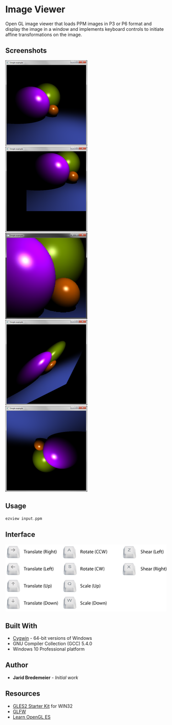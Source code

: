 # Image Viewer
Open GL image viewer that loads PPM images in P3 or P6 format and display the image in a window and implements keyboard controls to initiate affine transformations on the image.
 
## Screenshots
<img src="https://github.com/jbredeme/Image-Viewer/blob/master/examples/png/original.png" width="256"> 
<img src="https://github.com/jbredeme/Image-Viewer/blob/master/examples/png/translate.png" width="256"> 
<img src="https://github.com/jbredeme/Image-Viewer/blob/master/examples/png/scale.png" width="256"><br />
<img src="https://github.com/jbredeme/Image-Viewer/blob/master/examples/png/shear.png" width="256">
<img src="https://github.com/jbredeme/Image-Viewer/blob/master/examples/png/rotate.png" width="256">

## Usage
```c
ezview input.ppm
```
## Interface
<img src="https://github.com/jbredeme/Image-Viewer/blob/master/examples/png/controls.png" width="512">

## Built With
* [Cygwin] - 64-bit versions of Windows
* GNU Compiler Collection (GCC) 5.4.0
* Windows 10 Professional platform

## Author
* **Jarid Bredemeier** - *Initial work*

## Resources
* [GLES2 Starter Kit] for WIN32
* [GLFW]
* [Learn OpenGL ES]

[GLES2 Starter Kit]: https://bitbucket.org/jdpalmer/gles2-starter-kit
[GLFW]: http://www.glfw.org/docs/latest/group__keys.html
[Learn OpenGL ES]: http://www.learnopengles.com/tag/linmath-h/
[Cygwin]: https://cygwin.com/index.html
